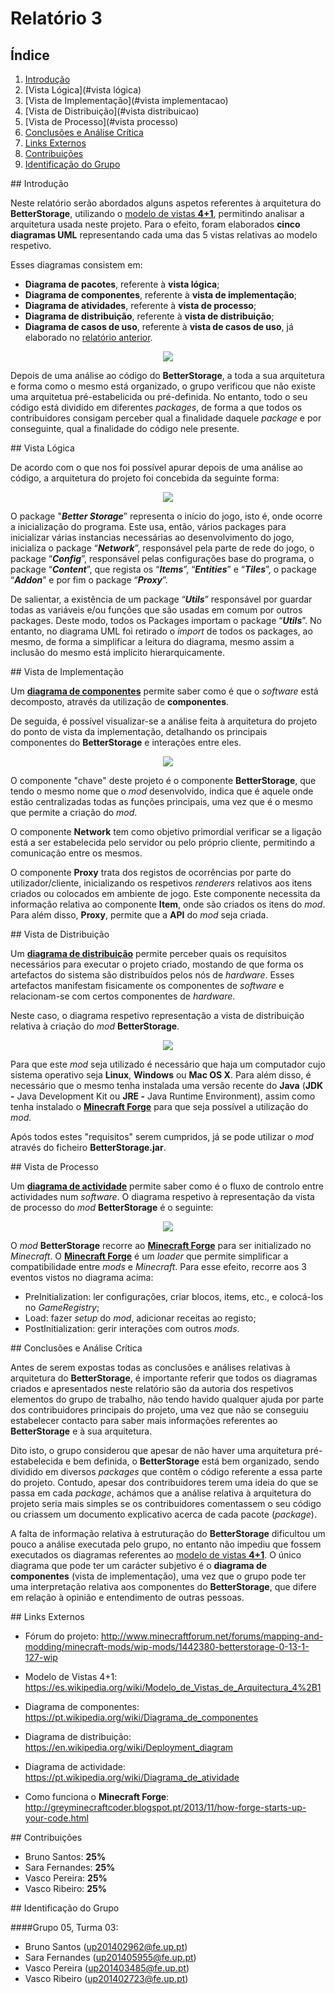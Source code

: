 # Relatório 3



## Índice


  1. [Introdução](#introduction)
  2. [Vista Lógica](#vista lógica)
  3. [Vista de Implementação](#vista implementacao)
  4. [Vista de Distribuição](#vista distribuicao)
  5. [Vista de Processo](#vista processo)
  6. [Conclusões e Análise Crítica](#analise)
  7. [Links Externos](#links)
  8. [Contribuições](#contribuicoes)
  9. [Identificação do Grupo](#id)

<a name = "introduction" >
## Introdução


  Neste relatório serão abordados alguns aspetos referentes à arquitetura do **BetterStorage**, utilizando o [modelo de vistas **4+1**](https://es.wikipedia.org/wiki/Modelo_de_Vistas_de_Arquitectura_4%2B1), permitindo analisar a arquitetura usada neste projeto.
  Para o efeito, foram elaborados **cinco diagramas UML** representando cada uma das 5 vistas relativas ao modelo respetivo.

  Esses diagramas consistem em:
   - **Diagrama de pacotes**, referente à **vista lógica**;
   - **Diagrama de componentes**, referente à **vista de implementação**;
   - **Diagrama de atividades**, referente à **vista de processo**;
   - **Diagrama de distribuição**, referente à **vista de distribuição**;
   - **Diagrama de casos de uso**, referente à **vista de casos de uso**, já elaborado no [relatório anterior](https://github.com/VascoUP/BetterStorage/blob/master/ESOF-docs/Relat%C3%B3rio-2.md).


<p align="center">
  <img src="https://github.com/VascoUP/BetterStorage/blob/master/ESOF-docs/resources/4+1.gif">
</p>


  Depois de uma análise ao código do **BetterStorage**, a toda a sua arquitetura e forma como o mesmo está organizado, o grupo verificou que não existe uma arquitetua pré-estabelicida ou pré-definida. No entanto, todo o seu código está dividido em diferentes *packages*, de forma a que todos os contribuidores consigam perceber qual a finalidade daquele *package* e por conseguinte, qual a finalidade do código nele presente.

<a name = "vista lógica" >
## Vista Lógica


   De acordo com o que nos foi possível apurar depois de uma análise ao código, a arquitetura do projeto foi concebida da seguinte forma:


<p align="center">
  <img src="https://github.com/VascoUP/BetterStorage/blob/master/ESOF-docs/resources/Package%20Diagram.png">
</p>


  O package "***Better Storage***” representa o início do jogo, isto é, onde ocorre a inicialização do programa. Este usa, então, vários packages para inicializar várias instancias necessárias ao desenvolvimento do jogo, inicializa o package “***Network***”, responsável pela parte de rede do jogo, o package “***Config***”, responsável pelas configurações base do programa, o package “***Content***”, que regista os “***Items***”, “***Entities***” e “***Tiles***”, o package “***Addon***” e por fim o package “***Proxy***”.

  De salientar, a existência de um package “***Utils***” responsável por guardar todas as variáveis e/ou funções que são usadas em comum por outros packages. Deste modo, todos os Packages importam o package “***Utils***”. No entanto, no diagrama UML foi retirado o *import* de todos os packages, ao mesmo, de forma a simplificar a leitura do diagrama, mesmo assim a inclusão do mesmo está implícito hierarquicamente.

<a name = "vista implementacao" >
## Vista de Implementação


  Um [**diagrama de componentes**](https://pt.wikipedia.org/wiki/Diagrama_de_componentes) permite saber como é que o *software* está decomposto, através da utilização de **componentes**.

  De seguida, é possível visualizar-se a análise feita à arquitetura do projeto do ponto de vista da implementação, detalhando os principais componentes do **BetterStorage** e interações entre eles.


<p align="center">
  <img src="https://github.com/VascoUP/BetterStorage/blob/master/ESOF-docs/resources/Component_Model.png">
</p>


  O componente "chave" deste projeto é o componente **BetterStorage**, que tendo o mesmo nome que o *mod* desenvolvido, indica que é aquele onde estão centralizadas todas as funções principais, uma vez que é o mesmo que permite a criação do *mod*.

  O componente **Network** tem como objetivo primordial verificar se a ligação está a ser estabelecida pelo servidor ou pelo próprio cliente, permitindo a comunicação entre os mesmos.

  O componente **Proxy** trata dos registos de ocorrências por parte do utilizador/cliente, inicializando os respetivos *renderers* relativos aos itens criados ou colocados em ambiente de jogo. Este componente necessita da informação relativa ao componente **Item**, onde são criados os itens do *mod*. Para além disso, **Proxy**, permite que a **API** do *mod* seja criada.

<a name = "vista distribuicao" >
## Vista de Distribuição


  Um [**diagrama de distribuição**](https://en.wikipedia.org/wiki/Deployment_diagram) permite perceber quais os requisitos necessários para executar o projeto criado, mostando de que forma os artefactos do sistema são distribuídos pelos nós de *hardware*. Esses artefactos manifestam fisicamente os componentes de *software* e relacionam-se com certos componentes de *hardware*.

   Neste caso, o diagrama respetivo representação a vista de distribuição relativa à criação do *mod* **BetterStorage**.


<p align="center">
  <img src="https://github.com/VascoUP/BetterStorage/blob/master/ESOF-docs/resources/Deployment_Model.png">
</p>


  Para que este *mod* seja utilizado é necessário que haja um computador cujo sistema operativo seja **Linux**, **Windows** ou **Mac OS X**. Para além disso, é necessário que o mesmo tenha instalada uma versão recente do **Java** (**JDK -** Java Development Kit ou **JRE -** Java Runtime Environment), assim como tenha instalado o [**Minecraft Forge**](https://files.minecraftforge.net/) para que seja possível a utilização do *mod*.

  Após todos estes "requisitos" serem cumpridos, já se pode utilizar o *mod* através do ficheiro **BetterStorage.jar**.

<a name = "vista processo" >
## Vista de Processo

  Um [**diagrama de actividade**](https://pt.wikipedia.org/wiki/Diagrama_de_atividade) permite saber como é o fluxo de controlo entre actividades num *software*.
  O diagrama respetivo à representação da vista de processo do *mod* **BetterStorage** é o seguinte:


<p align="center">
  <img src="https://github.com/VascoUP/BetterStorage/blob/master/ESOF-docs/resources/Activity_Model.png">
</p>

  O *mod* **BetterStorage** recorre ao [**Minecraft Forge**](https://files.minecraftforge.net/) para ser initializado no *Minecraft*. O [**Minecraft Forge**](https://files.minecraftforge.net/) é um *loader* que permite simplificar a compatibilidade entre *mods* e *Minecraft*. Para esse efeito, recorre aos 3 eventos vistos no diagrama acima:
  * PreInitialization: ler configurações, criar blocos, items, etc., e colocá-los no *GameRegistry*;
  * Load: fazer *setup* do *mod*, adicionar receitas ao registo;
  * PostInitialization: gerir interações com outros *mods*.


<a name = "analise" >
## Conclusões e Análise Crítica


  Antes de serem expostas todas as conclusões e análises relativas à arquitetura do **BetterStorage**, é importante referir que todos os diagramas criados e apresentados neste relatório são da autoria dos respetivos elementos do grupo de trabalho, não tendo havido qualquer ajuda por parte dos contribuidores principais do projeto, uma vez que não se conseguiu estabelecer contacto para saber mais informações referentes ao **BetterStorage** e à sua arquitetura.
  
  Dito isto, o grupo considerou que apesar de não haver uma arquitetura pré-estabelecida e bem definida, o **BetterStorage** está bem organizado, sendo dividido em diversos *packages* que contêm o código referente a essa parte do projeto. Contudo, apesar dos contribuidores terem uma ideia do que se passa em cada *package*, achámos que a análise relativa à arquitetura do projeto seria mais simples se os contribuidores comentassem o seu código ou criassem um documento explicativo acerca de cada pacote (*package*). 
  
  A falta de informação relativa à estruturação do **BetterStorage** dificultou um pouco a análise executada pelo grupo, no entanto não impediu que fossem executados os diagramas referentes ao [modelo de vistas **4+1**](https://es.wikipedia.org/wiki/Modelo_de_Vistas_de_Arquitectura_4%2B1). O único diagrama que pode ter um carácter subjetivo é o **diagrama de componentes** (vista de implementação), uma vez que o grupo pode ter uma interpretação relativa aos componentes do **BetterStorage**, que difere em relação à opinião e entendimento de outras pessoas.
  
  

<a name = "links" >
## Links Externos

   - Fórum do projeto: http://www.minecraftforum.net/forums/mapping-and-modding/minecraft-mods/wip-mods/1442380-betterstorage-0-13-1-127-wip
    
   - Modelo de Vistas 4+1: https://es.wikipedia.org/wiki/Modelo_de_Vistas_de_Arquitectura_4%2B1
   
   - Diagrama de componentes: https://pt.wikipedia.org/wiki/Diagrama_de_componentes

   - Diagrama de distribuição: https://en.wikipedia.org/wiki/Deployment_diagram

   - Diagrama de actividade: https://pt.wikipedia.org/wiki/Diagrama_de_atividade
   
   - Como funciona o **Minecraft Forge**: http://greyminecraftcoder.blogspot.pt/2013/11/how-forge-starts-up-your-code.html

<a name = "contribuicoes" >
## Contribuições

  - Bruno Santos: **25%**
  - Sara Fernandes: **25%**
  - Vasco Pereira: **25%**
  - Vasco Ribeiro: **25%**

<a name = "id" >
## Identificação do Grupo

####Grupo 05, Turma 03:

   - Bruno Santos (up201402962@fe.up.pt)
   - Sara Fernandes (up201405955@fe.up.pt)
   - Vasco Pereira (up201403485@fe.up.pt)
   - Vasco Ribeiro (up201402723@fe.up.pt)
